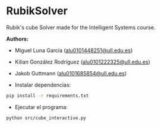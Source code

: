 # RubikSolver
Rubik's cube Solver made for the Intelligent Systems course.

**Authors:**
- Miguel Luna García (alu0101448251@ull.edu.es)
- Kilian González Rodríguez (alu0101222325@ull.edu.es)
- Jakob Guttmann (alu0101685854@ull.edu.es)

- Instalar dependencias:
```bash
pip install -r requirements.txt
```
- Ejecutar el programa:
```bash
python src/cube_interactive.py
```